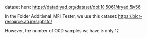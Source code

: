 dataset here: https://datadryad.org/dataset/doi:10.5061/dryad.5jv56


In the Folder Additional_MRI_Tester, we use this dataset: https://bicr-resource.atr.jp/srpbsfc/

However, the number of OCD samples we have is only 12
